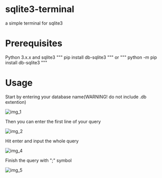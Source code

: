 # sqlite3-terminal
a simple terminal for sqlite3

# Prerequisites
Python 3.x.x and sqlite3
"""
pip install db-sqlite3
"""
or
"""
python -m pip install db-sqlite3
"""
# Usage
Start by entering your database name(WARNING! do not include .db extention)

![img_1](https://user-images.githubusercontent.com/69722491/90369608-b892ef00-e089-11ea-880e-142866b13668.png)

Then you can enter the first line of your query

![img_2](https://user-images.githubusercontent.com/69722491/90370005-4a026100-e08a-11ea-90f3-a3d1e69b7cbe.png)

Hit enter and input the whole query

![img_4](https://user-images.githubusercontent.com/69722491/90663284-129cdb80-e267-11ea-88e8-e89053316ade.png)

Finish the query with ";" symbol

![img_5](https://user-images.githubusercontent.com/69722491/90663315-20526100-e267-11ea-96d3-749dd1f93071.png)

